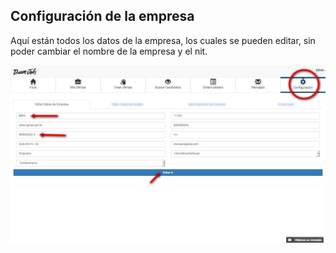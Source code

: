 ## Configuración de la empresa

Aquí están todos los datos de la empresa, los cuales se pueden editar, sin poder cambiar el nombre de la empresa y el nit.

![Editar datos de la empresa](/images/editar-usuario-empresa.jpg)
